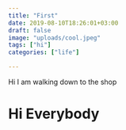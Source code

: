 ```yaml
---
title: "First"
date: 2019-08-10T18:26:01+03:00
draft: false
image: "uploads/cool.jpeg"
tags: ["hi"]
categories: ["life"]

---
```


Hi I am walking down to the shop

# Hi Everybody